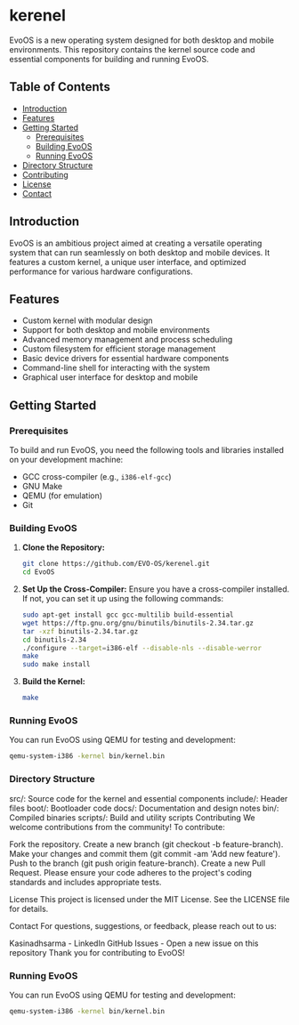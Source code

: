 # kerenel

EvoOS is a new operating system designed for both desktop and mobile environments. This repository contains the kernel source code and essential components for building and running EvoOS.

## Table of Contents

- [Introduction](#introduction)
- [Features](#features)
- [Getting Started](#getting-started)
  - [Prerequisites](#prerequisites)
  - [Building EvoOS](#building-evoos)
  - [Running EvoOS](#running-evoos)
- [Directory Structure](#directory-structure)
- [Contributing](#contributing)
- [License](#license)
- [Contact](#contact)

## Introduction

EvoOS is an ambitious project aimed at creating a versatile operating system that can run seamlessly on both desktop and mobile devices. It features a custom kernel, a unique user interface, and optimized performance for various hardware configurations.

## Features

- Custom kernel with modular design
- Support for both desktop and mobile environments
- Advanced memory management and process scheduling
- Custom filesystem for efficient storage management
- Basic device drivers for essential hardware components
- Command-line shell for interacting with the system
- Graphical user interface for desktop and mobile

## Getting Started

### Prerequisites

To build and run EvoOS, you need the following tools and libraries installed on your development machine:

- GCC cross-compiler (e.g., `i386-elf-gcc`)
- GNU Make
- QEMU (for emulation)
- Git

### Building EvoOS

1. **Clone the Repository:**
    ```bash
    git clone https://github.com/EVO-OS/kerenel.git
    cd EvoOS
    ```

2. **Set Up the Cross-Compiler:**
    Ensure you have a cross-compiler installed. If not, you can set it up using the following commands:
    ```bash
    sudo apt-get install gcc gcc-multilib build-essential
    wget https://ftp.gnu.org/gnu/binutils/binutils-2.34.tar.gz
    tar -xzf binutils-2.34.tar.gz
    cd binutils-2.34
    ./configure --target=i386-elf --disable-nls --disable-werror
    make
    sudo make install
    ```

3. **Build the Kernel:**
    ```bash
    make
    ```
### Running EvoOS

You can run EvoOS using QEMU for testing and development:

```bash
qemu-system-i386 -kernel bin/kernel.bin
```
### Directory Structure
src/: Source code for the kernel and essential components
include/: Header files
boot/: Bootloader code
docs/: Documentation and design notes
bin/: Compiled binaries
scripts/: Build and utility scripts
Contributing
We welcome contributions from the community! To contribute:

Fork the repository.
Create a new branch (git checkout -b feature-branch).
Make your changes and commit them (git commit -am 'Add new feature').
Push to the branch (git push origin feature-branch).
Create a new Pull Request.
Please ensure your code adheres to the project's coding standards and includes appropriate tests.

License
This project is licensed under the MIT License. See the LICENSE file for details.

Contact
For questions, suggestions, or feedback, please reach out to us:

Kasinadhsarma - LinkedIn
GitHub Issues - Open a new issue on this repository
Thank you for contributing to EvoOS!

### Running EvoOS

You can run EvoOS using QEMU for testing and development:

```bash
qemu-system-i386 -kernel bin/kernel.bin
